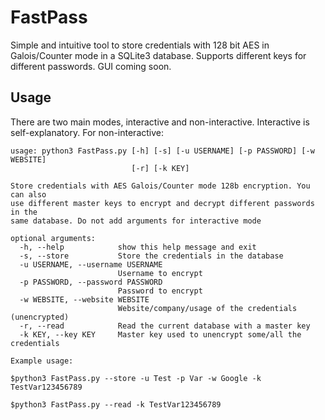# FastPass

Simple and intuitive tool to store credentials with 128 bit AES in Galois/Counter mode in a SQLite3 database. Supports different keys for different passwords. GUI coming soon.

## Usage
There are two main modes, interactive and non-interactive. Interactive is self-explanatory. For non-interactive:
```text
usage: python3 FastPass.py [-h] [-s] [-u USERNAME] [-p PASSWORD] [-w WEBSITE]
                           [-r] [-k KEY]

Store credentials with AES Galois/Counter mode 128b encryption. You can also
use different master keys to encrypt and decrypt different passwords in the
same database. Do not add arguments for interactive mode

optional arguments:
  -h, --help            show this help message and exit
  -s, --store           Store the credentials in the database
  -u USERNAME, --username USERNAME
                        Username to encrypt
  -p PASSWORD, --password PASSWORD
                        Password to encrypt
  -w WEBSITE, --website WEBSITE
                        Website/company/usage of the credentials (unencrypted)
  -r, --read            Read the current database with a master key
  -k KEY, --key KEY     Master key used to unencrypt some/all the credentials
  
Example usage:

$python3 FastPass.py --store -u Test -p Var -w Google -k TestVar123456789

$python3 FastPass.py --read -k TestVar123456789
```
